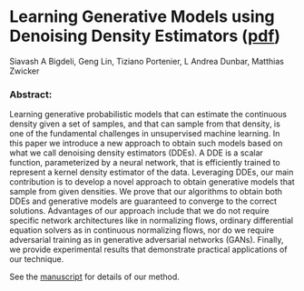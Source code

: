 # Learning Generative Models using Denoising Density Estimators ([pdf](https://arxiv.org/abs/2001.02728))

Siavash A Bigdeli, Geng Lin, Tiziano Portenier, L Andrea Dunbar, Matthias Zwicker

### Abstract:

Learning generative probabilistic models that can estimate the continuous density given a set of samples, and that can sample from that density, is one of the fundamental challenges in unsupervised machine learning. In this paper we introduce a new approach to obtain such models based on what we call denoising density estimators (DDEs). A DDE is a scalar function, parameterized by a neural network, that is efficiently trained to represent a kernel density estimator of the data. Leveraging DDEs, our main contribution is to develop a novel approach to obtain generative models that sample from given densities. We prove that our algorithms to obtain both DDEs and generative models are guaranteed to converge to the correct solutions. Advantages of our approach include that we do not require specific network architectures like in normalizing flows, ordinary differential equation solvers as in continuous normalizing flows, nor do we require adversarial training as in generative adversarial networks (GANs). Finally, we provide experimental results that demonstrate practical applications of our technique.

See the [manuscript](https://arxiv.org/abs/2001.02728) for details of our method.

